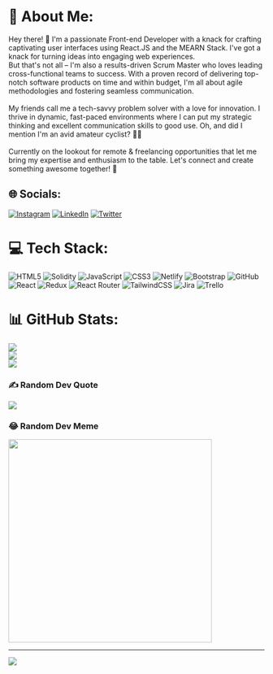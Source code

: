 # 💫 About Me:
Hey there! 👋 I'm a passionate Front-end Developer with a knack for crafting captivating user interfaces using React.JS and the MEARN Stack. I've got a knack for turning ideas into engaging web experiences. <br>But that's not all – I'm also a results-driven Scrum Master who loves leading cross-functional teams to success. With a proven record of delivering top-notch software products on time and within budget, I'm all about agile methodologies and fostering seamless communication.<br><br>My friends call me a tech-savvy problem solver with a love for innovation. I thrive in dynamic, fast-paced environments where I can put my strategic thinking and excellent communication skills to good use. Oh, and did I mention I'm an avid amateur cyclist? 🚴‍♂️<br><br>Currently on the lookout for remote & freelancing opportunities that let me bring my expertise and enthusiasm to the table. Let's connect and create something awesome together! 🚀


## 🌐 Socials:
[![Instagram](https://img.shields.io/badge/Instagram-%23E4405F.svg?logo=Instagram&logoColor=white)](https://instagram.com/https://www.instagram.com/jeancaruiz/) [![LinkedIn](https://img.shields.io/badge/LinkedIn-%230077B5.svg?logo=linkedin&logoColor=white)](https://linkedin.com/in/https://www.linkedin.com/in/jean-carlo-ruiz-78435b1b2/) [![Twitter](https://img.shields.io/badge/Twitter-%231DA1F2.svg?logo=Twitter&logoColor=white)](https://twitter.com/https://twitter.com/jcruizm22) 

# 💻 Tech Stack:
![HTML5](https://img.shields.io/badge/html5-%23E34F26.svg?style=for-the-badge&logo=html5&logoColor=white) ![Solidity](https://img.shields.io/badge/Solidity-%23363636.svg?style=for-the-badge&logo=solidity&logoColor=white) ![JavaScript](https://img.shields.io/badge/javascript-%23323330.svg?style=for-the-badge&logo=javascript&logoColor=%23F7DF1E) ![CSS3](https://img.shields.io/badge/css3-%231572B6.svg?style=for-the-badge&logo=css3&logoColor=white) ![Netlify](https://img.shields.io/badge/netlify-%23000000.svg?style=for-the-badge&logo=netlify&logoColor=#00C7B7) ![Bootstrap](https://img.shields.io/badge/bootstrap-%23563D7C.svg?style=for-the-badge&logo=bootstrap&logoColor=white) ![GitHub](https://img.shields.io/badge/GitHub-%23121011.svg?style=for-the-badge&logo=github&logoColor=white) ![React](https://img.shields.io/badge/react-%2320232a.svg?style=for-the-badge&logo=react&logoColor=%2361DAFB) ![Redux](https://img.shields.io/badge/redux-%23593d88.svg?style=for-the-badge&logo=redux&logoColor=white) ![React Router](https://img.shields.io/badge/React_Router-CA4245?style=for-the-badge&logo=react-router&logoColor=white) ![TailwindCSS](https://img.shields.io/badge/tailwindcss-%2338B2AC.svg?style=for-the-badge&logo=tailwind-css&logoColor=white) ![Jira](https://img.shields.io/badge/jira-%230A0FFF.svg?style=for-the-badge&logo=jira&logoColor=white) ![Trello](https://img.shields.io/badge/Trello-%23026AA7.svg?style=for-the-badge&logo=Trello&logoColor=white)
# 📊 GitHub Stats:
![](https://github-readme-stats.vercel.app/api?username=jcruiz22&theme=dark&hide_border=false&include_all_commits=true&count_private=true)<br/>
![](https://github-readme-streak-stats.herokuapp.com/?user=jcruiz22&theme=dark&hide_border=false)<br/>
![](https://github-readme-stats.vercel.app/api/top-langs/?username=jcruiz22&theme=dark&hide_border=false&include_all_commits=true&count_private=true&layout=compact)


### ✍️ Random Dev Quote
![](https://quotes-github-readme.vercel.app/api?type=horizontal&theme=radical)

### 😂 Random Dev Meme
<img src='https://randommeme-five.vercel.app/' style="height: 400px;"/>

---
[![](https://visitcount.itsvg.in/api?id=jcruiz22&icon=0&color=0)](https://visitcount.itsvg.in)

<!-- Proudly created with GPRM ( https://gprm.itsvg.in ) -->

